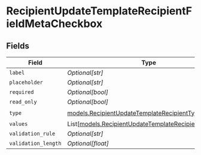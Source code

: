 # RecipientUpdateTemplateRecipientFieldMetaCheckbox


## Fields

| Field                                                                                                            | Type                                                                                                             | Required                                                                                                         | Description                                                                                                      |
| ---------------------------------------------------------------------------------------------------------------- | ---------------------------------------------------------------------------------------------------------------- | ---------------------------------------------------------------------------------------------------------------- | ---------------------------------------------------------------------------------------------------------------- |
| `label`                                                                                                          | *Optional[str]*                                                                                                  | :heavy_minus_sign:                                                                                               | N/A                                                                                                              |
| `placeholder`                                                                                                    | *Optional[str]*                                                                                                  | :heavy_minus_sign:                                                                                               | N/A                                                                                                              |
| `required`                                                                                                       | *Optional[bool]*                                                                                                 | :heavy_minus_sign:                                                                                               | N/A                                                                                                              |
| `read_only`                                                                                                      | *Optional[bool]*                                                                                                 | :heavy_minus_sign:                                                                                               | N/A                                                                                                              |
| `type`                                                                                                           | [models.RecipientUpdateTemplateRecipientTypeCheckbox](../models/recipientupdatetemplaterecipienttypecheckbox.md) | :heavy_check_mark:                                                                                               | N/A                                                                                                              |
| `values`                                                                                                         | List[[models.RecipientUpdateTemplateRecipientValue2](../models/recipientupdatetemplaterecipientvalue2.md)]       | :heavy_minus_sign:                                                                                               | N/A                                                                                                              |
| `validation_rule`                                                                                                | *Optional[str]*                                                                                                  | :heavy_minus_sign:                                                                                               | N/A                                                                                                              |
| `validation_length`                                                                                              | *Optional[float]*                                                                                                | :heavy_minus_sign:                                                                                               | N/A                                                                                                              |